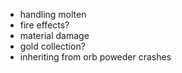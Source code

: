 - handling molten
- fire effects?
- material damage
- gold collection?
- inheriting from orb poweder crashes
